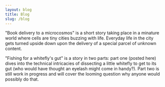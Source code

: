 ```yaml
---
layout: blog
title: Blog
slug: /blog
---
```


"Book delivery to a microcosmos" is a short story taking place in a minature world where cells are tiny cities buzzing with life. Everyday life in the city gets turned upside down upon the delivery of a special parcel of unknown content. 

"Fishing for a whitefly's gut" is a story in two parts: part one (posted here) dives into the technical intricacies of dissecting a little whitefly to get to its gut (who would have thought an eyelash might come in handy?). Part two is still work in progress and will cover the looming question why anyone would possibly do that. 

<br />
